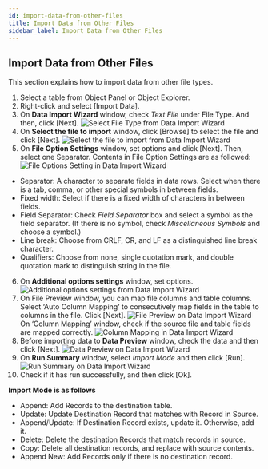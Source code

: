 ```yaml
---
id: import-data-from-other-files
title: Import Data from Other Files
sidebar_label: Import Data from Other Files
---
```


## Import Data from Other Files

This section explains how to import data from other file types.

1. Select a table from Object Panel or Object Explorer.
2. Right-click and select [Import Data].
3. On **Data Import Wizard** window, check _Text File_ under File Type. And then, click [Next].
![Select File Type from Data Import Wizard](https://s3.ap-northeast-2.amazonaws.com/sqlgate-manual-content/3E6C4BB0D92E78D3240AA16C8816C55A.jpg)
4. On **Select the file to import** window, click [Browse] to select the file and click [Next].
![Select the file to import from Data Import Wizard](https://s3.ap-northeast-2.amazonaws.com/sqlgate-manual-content/898172DFA1061CD052848A2B2500A355.jpg)
5. On **File Option Settings** window, set options and click [Next]. Then, select one Separator. Contents in File Option Settings are as followed:
![File Options Setting in Data Import Wizard](https://s3.ap-northeast-2.amazonaws.com/sqlgate-manual-content/7AFBE3903C2AABEF18EE5C1C96D17449.jpg)
- Separator: A character to separate fields in data rows. Select when there is a tab, comma, or other special symbols in between fields.
- Fixed width: Select if there is a fixed width of characters in between fields.
- Field Separator: Check _Field Separator_ box and select a symbol as the field separator. (If there is no symbol, check _Miscellaneous Symbols_ and choose a symbol.)
- Line break: Choose from CRLF, CR, and LF as a distinguished line break character.
- Qualifiers: Choose from none, single quotation mark, and double quotation mark to distinguish string in the file.
6. On **Additional options settings** window, set options.
![Additional options settings from Data Import Wizard](https://s3.ap-northeast-2.amazonaws.com/sqlgate-manual-content/5A6E74B82CE2E5B2A4425C58BB23AD16.jpg)
7. On File Preview window, you can map file columns and table columns. Select ‘Auto Column Mapping’ to consecutively map fields in the table to columns in the file. Click [Next].
![File Preview on Data Import Wizard](https://s3.ap-northeast-2.amazonaws.com/sqlgate-manual-content/D621E82BE46F47C3464957B3FD6D2B4F.jpg)
On ‘Column Mapping’ window, check if the source file and table fields are mapped correctly.
![Column Mapping in Data Import Wizard](https://s3.ap-northeast-2.amazonaws.com/sqlgate-manual-content/6A08B0DC3DC81531142C5C4E7F113DC0.jpg)
8. Before importing data to **Data Preview** window, check the data and then click [Next].
![Data Preview on Data Import Wizard](https://s3.ap-northeast-2.amazonaws.com/sqlgate-manual-content/A0D66BA9C3C8573A3004E29E9346123E.jpg)
9. On **Run Summary** window, select _Import Mode_ and then click [Run].
![Run Summary on Data Import Wizard](https://s3.ap-northeast-2.amazonaws.com/sqlgate-manual-content/0273934A00B8B3495D7ECFE984C6B610.jpg)
10. Check if it has run successfully, and then click [Ok].

**Import Mode is as follows**
- Append: Add Records to the destination table.
- Update: Update Destination Record that matches with Record in Source.
- Append/Update: If Destination Record exists, update it. Otherwise, add it.
- Delete: Delete the destination Records that match records in source.
- Copy: Delete all destination records, and replace with source contents.
- Append New: Add Records only if there is no destination record.